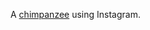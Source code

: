 A <a href="https://twitter.com/AndrewBloch/status/1241324316358332416">chimpanzee</a> using Instagram. 
